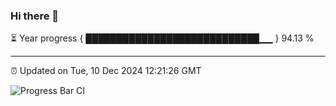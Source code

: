 ### Hi there 👋

⏳ Year progress { ████████████████████████████▁▁ } 94.13 %

---

⏰ Updated on Tue, 10 Dec 2024 12:21:26 GMT

![Progress Bar CI](https://github.com/Shyam-Makwana/GitHub-Actions-Demo/workflows/Progress%20Bar%20CI/badge.svg)
